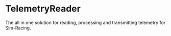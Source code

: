 # TelemetryReader
The all in one solution for reading, processing and transmitting telemetry for Sim-Racing.
